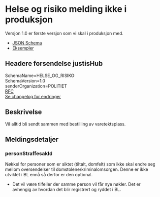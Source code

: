 # Helse og risiko melding ikke i produksjon
Versjon 1.0 er første versjon som vi skal i produksjon med.
* [JSON Schema](1.0/helseOgRisiko.schema.json)
* [Eksempler](1.0/eksempelfiler/)

## Headere forsendelse justisHub
SchemaName=HELSE_OG_RISIKO  
SchemaVersion=1.0  
senderOrganization=POLITIET  
[RFC](../../../rfc/MessageName-header.md)  
[Se changelog for endringer](changelog.md)

## Beskrivelse
Vil alltid bli sendt sammen med bestilling av varetektsplass.

## Meldingsdetaljer
### personStraffesakId
Nøkkel for personer som er siktet (tiltalt, domfelt) som ikke skal endre seg mellom oversendelser til domstolene/kriminalomsorgen.
Denne er ikke utviklet i BL ennå så derfor er den optional.
* Det vil være tilfeller der samme person vil får nye nøkler. Det er avhengig av hvordan det blir registrert og ryddet i BL.
